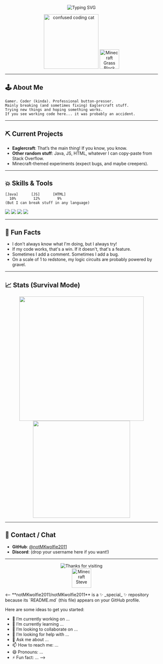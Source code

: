 <!--
  notMKwolfie2011's chaotic, gamer, Minecraft-infused, "I have no idea what I'm doing" GitHub profile
-->

<p align="center">
  <img src="https://readme-typing-svg.herokuapp.com?font=Fira+Code&size=30&pause=1000&color=00FF00&center=true&vCenter=true&width=700&lines=%F0%9F%92%BB+notMKwolfie2011's+GitHub+Base;I+have+no+idea+what+I'm+doing;If+it+works+it+works;Eaglercraft+enjoyer+%2B+more" alt="Typing SVG" />
</p>

<p align="center">
  <img src="https://media.giphy.com/media/v1.Y2lkPTc5MGI3NjExd3A5Y3V4aXAwZ2RybzRodjJjdmxwb2ZsZnV4enU1M3V5d2ZrMHdleiZlcD12MV9naWZzX3NlYXJjaCZjdD1n/JIX9t2j0ZTN9S/giphy.gif" width="180" alt="confused coding cat" />
  <img src="https://static.wikia.nocookie.net/minecraft_gamepedia/images/8/85/Grass_Block_JE2_BE2.png" width="64" alt="Minecraft Grass Block" />
</p>

---

## 🕹️ About Me

```text
Gamer. Coder (kinda). Professional button-presser. 
Mainly breaking (and sometimes fixing) Eaglercraft stuff.
Trying new things and hoping something works.
If you see working code here... it was probably an accident.
```

---

## ⛏️ Current Projects

- **Eaglercraft**: That’s the main thing! If you know, you know.
- **Other random stuff**: Java, JS, HTML, whatever I can copy-paste from Stack Overflow.
- Minecraft-themed experiments (expect bugs, and maybe creepers).

---

## 💥 Skills & Tools

```text
[Java]      [JS]      [HTML]
  10%        12%        9%
(But I can break stuff in any language)
```
<p>
  <img src="https://img.shields.io/badge/Eaglercraft-%2316A085?logo=minecraft&logoColor=white" />
  <img src="https://img.shields.io/badge/Minecraft-%2343882c?logo=minecraft&logoColor=white" />
  <img src="https://img.shields.io/badge/StackOverflow-FFA500?logo=stackoverflow&logoColor=white" />
  <img src="https://img.shields.io/badge/VS_Code-007ACC?logo=visualstudiocode&logoColor=white" />
</p>

---

## 🚩 Fun Facts

- I don't always know what I'm doing, but I always try!
- If my code works, that's a win. If it doesn't, that's a feature.
- Sometimes I add a comment. Sometimes I add a bug.
- On a scale of 1 to redstone, my logic circuits are probably powered by gravel.

---

## 📈 Stats (Survival Mode)

<p align="center">
  <img src="https://github-readme-stats.vercel.app/api?username=notMKwolfie2011&show_icons=true&theme=gruvbox&hide_title=true&hide_border=true&count_private=true" width="410" />
  <img src="https://github-readme-stats.vercel.app/api/top-langs/?username=notMKwolfie2011&layout=compact&theme=gruvbox&hide_border=true" width="320" />
</p>

---

## 📝 Contact / Chat

- **GitHub**: [@notMKwolfie2011](https://github.com/notMKwolfie2011)
- **Discord**: (drop your username here if you want!)

---

<p align="center">
  <img src="https://readme-typing-svg.herokuapp.com?font=Fira+Code&size=22&duration=2000&pause=1000&color=00FF00&center=true&vCenter=true&width=700&lines=Thanks+for+visiting!;May+your+FPS+be+high+and+your+code+compile.;Remember:+if+it+works,+it+works+%F0%9F%92%BB" alt="Thanks for visiting" />
  <br>
  <img src="https://static.wikia.nocookie.net/minecraft_gamepedia/images/3/38/Steve_JE3_BE3.png" width="64" alt="Minecraft Steve" />
</p>
<--
**notMKwolfie2011/notMKwolfie2011** is a ✨ _special_ ✨ repository because its `README.md` (this file) appears on your GitHub profile.

Here are some ideas to get you started:

- 🔭 I’m currently working on ...
- 🌱 I’m currently learning ...
- 👯 I’m looking to collaborate on ...
- 🤔 I’m looking for help with ...
- 💬 Ask me about ...
- 📫 How to reach me: ...
- 😄 Pronouns: ...
- ⚡ Fun fact: ...
-->
